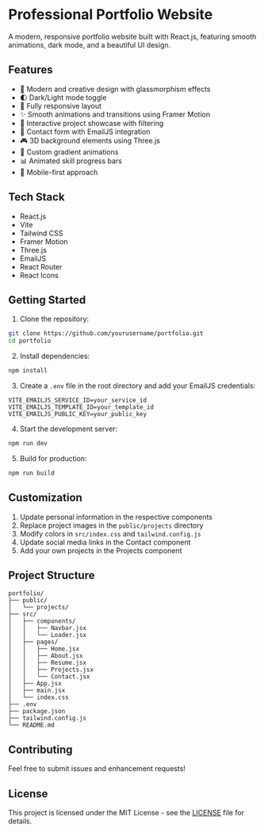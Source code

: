 # Professional Portfolio Website

A modern, responsive portfolio website built with React.js, featuring smooth animations, dark mode, and a beautiful UI design.

## Features

- 🎨 Modern and creative design with glassmorphism effects
- 🌓 Dark/Light mode toggle
- 📱 Fully responsive layout
- ✨ Smooth animations and transitions using Framer Motion
- 🎯 Interactive project showcase with filtering
- 📝 Contact form with EmailJS integration
- 🎮 3D background elements using Three.js
- 🎨 Custom gradient animations
- 📊 Animated skill progress bars
- 📱 Mobile-first approach

## Tech Stack

- React.js
- Vite
- Tailwind CSS
- Framer Motion
- Three.js
- EmailJS
- React Router
- React Icons

## Getting Started

1. Clone the repository:
```bash
git clone https://github.com/yourusername/portfolio.git
cd portfolio
```

2. Install dependencies:
```bash
npm install
```

3. Create a `.env` file in the root directory and add your EmailJS credentials:
```
VITE_EMAILJS_SERVICE_ID=your_service_id
VITE_EMAILJS_TEMPLATE_ID=your_template_id
VITE_EMAILJS_PUBLIC_KEY=your_public_key
```

4. Start the development server:
```bash
npm run dev
```

5. Build for production:
```bash
npm run build
```

## Customization

1. Update personal information in the respective components
2. Replace project images in the `public/projects` directory
3. Modify colors in `src/index.css` and `tailwind.config.js`
4. Update social media links in the Contact component
5. Add your own projects in the Projects component

## Project Structure

```
portfolio/
├── public/
│   └── projects/
├── src/
│   ├── components/
│   │   ├── Navbar.jsx
│   │   └── Loader.jsx
│   ├── pages/
│   │   ├── Home.jsx
│   │   ├── About.jsx
│   │   ├── Resume.jsx
│   │   ├── Projects.jsx
│   │   └── Contact.jsx
│   ├── App.jsx
│   ├── main.jsx
│   └── index.css
├── .env
├── package.json
├── tailwind.config.js
└── README.md
```

## Contributing

Feel free to submit issues and enhancement requests!

## License

This project is licensed under the MIT License - see the [LICENSE](LICENSE) file for details.

